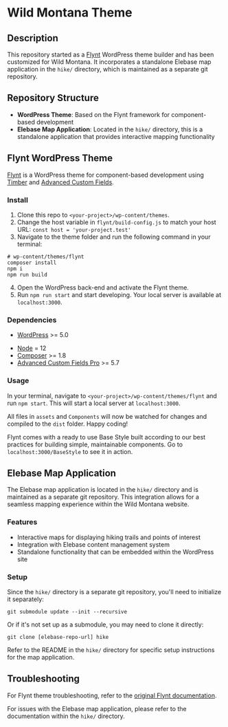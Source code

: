 # Wild Montana Theme

## Description

This repository started as a [Flynt](https://flyntwp.com/) WordPress theme builder and has been customized for Wild Montana. It incorporates a standalone Elebase map application in the `hike/` directory, which is maintained as a separate git repository.

## Repository Structure

- **WordPress Theme**: Based on the Flynt framework for component-based development
- **Elebase Map Application**: Located in the `hike/` directory, this is a standalone application that provides interactive mapping functionality

## Flynt WordPress Theme

[Flynt](https://flyntwp.com/) is a WordPress theme for component-based development using [Timber](#page-templates) and [Advanced Custom Fields](#advanced-custom-fields).

### Install

1. Clone this repo to `<your-project>/wp-content/themes`.
2. Change the host variable in `flynt/build-config.js` to match your host URL: `const host = 'your-project.test'`
3. Navigate to the theme folder and run the following command in your terminal:

```
# wp-content/themes/flynt
composer install
npm i
npm run build
```

4. Open the WordPress back-end and activate the Flynt theme.
5. Run `npm run start` and start developing. Your local server is available at `localhost:3000`.

### Dependencies

* [WordPress](https://wordpress.org/) >= 5.0
- [Node](https://nodejs.org/en/) = 12
- [Composer](https://getcomposer.org/download/) >= 1.8
- [Advanced Custom Fields Pro](https://www.advancedcustomfields.com/pro/) >= 5.7

### Usage

In your terminal, navigate to `<your-project>/wp-content/themes/flynt` and run `npm start`. This will start a local server at `localhost:3000`.

All files in `assets` and `Components` will now be watched for changes and compiled to the `dist` folder. Happy coding!

Flynt comes with a ready to use Base Style built according to our best practices for building simple, maintainable components. Go to `localhost:3000/BaseStyle` to see it in action.

## Elebase Map Application

The Elebase map application is located in the `hike/` directory and is maintained as a separate git repository. This integration allows for a seamless mapping experience within the Wild Montana website.

### Features

- Interactive maps for displaying hiking trails and points of interest
- Integration with Elebase content management system
- Standalone functionality that can be embedded within the WordPress site

### Setup

Since the `hike/` directory is a separate git repository, you'll need to initialize it separately:

```
git submodule update --init --recursive
```

Or if it's not set up as a submodule, you may need to clone it directly:

```
git clone [elebase-repo-url] hike
```

Refer to the README in the `hike/` directory for specific setup instructions for the map application.

## Troubleshooting

For Flynt theme troubleshooting, refer to the [original Flynt documentation](#troubleshooting).

For issues with the Elebase map application, please refer to the documentation within the `hike/` directory.
